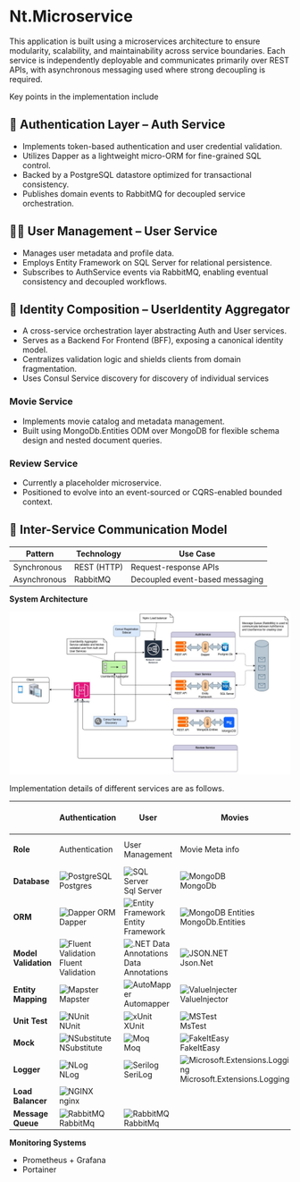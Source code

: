 # Nt.Microservice

This application is built using a microservices architecture to ensure modularity, scalability, and maintainability across service boundaries. Each service is independently deployable and communicates primarily over REST APIs, with asynchronous messaging used where strong decoupling is required.

Key points in the implementation include

## 🔐 Authentication Layer – Auth Service
- Implements token-based authentication and user credential validation.
- Utilizes Dapper as a lightweight micro-ORM for fine-grained SQL control.
- Backed by a PostgreSQL datastore optimized for transactional consistency.
- Publishes domain events to RabbitMQ for decoupled service orchestration.

## 🧍‍♂️ User Management – User Service
- Manages user metadata and profile data.
- Employs Entity Framework on SQL Server for relational persistence.
- Subscribes to AuthService events via RabbitMQ, enabling eventual consistency and decoupled workflows.

## 🔗 Identity Composition – UserIdentity Aggregator
- A cross-service orchestration layer abstracting Auth and User services.
- Serves as a Backend For Frontend (BFF), exposing a canonical identity model.
- Centralizes validation logic and shields clients from domain fragmentation.
- Uses Consul Service discovery for discovery of individual services

### Movie Service
- Implements movie catalog and metadata management.
- Built using MongoDb.Entities ODM over MongoDB for flexible schema design and nested document queries.

### Review Service
- Currently a placeholder microservice.
- Positioned to evolve into an event-sourced or CQRS-enabled bounded context.

## 🔄 Inter-Service Communication Model

| Pattern      | Technology | Use Case                      |
|--------------|------------|-------------------------------|
| Synchronous  | REST (HTTP)| Request-response APIs         |
| Asynchronous | RabbitMQ   | Decoupled event-based messaging |


**System Architecture**
   
   ![NT System Design](https://github.com/anuviswan/nt/blob/master/server/nt.microservice/SystemDesign.jpg)

Implementation details of different services are as follows.

|                   | Authentication  | User | Movies  | Reviews | User Identity Aggregator                   |
|-------------------|----------------------------------------------------------------------------------------------------------------------------------------------------------------------|-------------------------------------------------------------------------------------------------------------------------------------------------------------------------------------------------------------------------------|-------------------------------------------------------------------------------------------------------------------------------------------------------------------------------------------------------------------------------------------------------|--------------------------------------|---------------------------------|
| **Role**          | Authentication                                                                                                                                                       | User Management                                                                                                                                                                                                                | Movie Meta info                                                                                                                                                                                                                                       | User Reviews                        | Aggregation between services |
| **Database**      | ![PostgreSQL](https://img.shields.io/badge/PostgreSQL-316192?style=flat&logo=postgresql&logoColor=white) <br> Postgres                                                | ![SQL Server](https://img.shields.io/badge/SQL%20Server-CC2927?style=plastic&logo=microsoft-sql-server&logoColor=white) <br> Sql Server                                                                                        | ![MongoDB](https://img.shields.io/badge/MongoDB-47A248?style=flat&logo=mongodb&logoColor=white) <br> MongoDb                                                                                                                                         | TBD                                  | None                            |
| **ORM**           | ![Dapper ORM](https://img.shields.io/badge/Dapper-512BD4?style=flat&logo=.net&logoColor=white) <br> Dapper                                                            | ![Entity Framework](https://img.shields.io/badge/Entity%20Framework-512BD4?style=flat&logo=.net&logoColor=white) <br> Entity Framework                                                                                          | ![MongoDB Entities](https://img.shields.io/badge/MongoDB%20Entities-47A248?style=flat&logo=mongodb&logoColor=white) <br> MongoDb.Entities                                                                                                           | TBD                                  | None                            |
| **Model Validation** | ![Fluent Validation](https://img.shields.io/badge/Fluent%20Validation-512BD4?style=flat&logo=.net&logoColor=white) <br> Fluent Validation                             | ![.NET Data Annotations](https://img.shields.io/badge/.NET%20Data%20Annotations-512BD4?style=flat&logo=.net&logoColor=white) <br> Data Annotations                                                                             | ![JSON.NET](https://img.shields.io/badge/JSON.NET-7C7C7C?style=flat&logo=json&logoColor=white) <br> Json.Net                                                                                                                                         | Fluent Validation                    | None                            |
| **Entity Mapping** | ![Mapster](https://img.shields.io/badge/Mapster-4B8BBE?style=flat&logo=.net&logoColor=white) <br> Mapster                                                            | ![AutoMapper](https://img.shields.io/badge/AutoMapper-007ACC?style=flat&logo=.net&logoColor=white) <br> Automapper                                                                                                              | ![ValueInjecter](https://img.shields.io/badge/ValueInjecter-4B8BBE?style=flat&logo=.net&logoColor=white) <br> ValueInjector                                                                                                                         | Automapper                           | None                            |
| **Unit Test**      | ![NUnit](https://img.shields.io/badge/NUnit-00BFFF?style=flat&logo=nunit&logoColor=white) <br> NUnit                                                                 | ![xUnit](https://img.shields.io/badge/xUnit-00BFFF?style=flat&logo=xunit&logoColor=white) <br> XUnit                                                                                                                                               | ![MSTest](https://img.shields.io/badge/MSTest-00BFFF?style=flat&logo=visual-studio&logoColor=white) <br> MsTest                                                                                                                                      | MsTest                               | MsTest                          |
| **Mock**           | ![NSubstitute](https://img.shields.io/badge/NSubstitute-4B8BBE?style=flat&logo=.net&logoColor=white) <br> NSubstitute                                                | ![Moq](https://img.shields.io/badge/Moq-4B8BBE?style=flat&logo=.net&logoColor=white) <br> Moq                                                                                                                                  | ![FakeItEasy](https://img.shields.io/badge/FakeItEasy-4B8BBE?style=flat&logo=.net&logoColor=white) <br> FakeItEasy                                                                                                                                   | Rhinomock                            | None                            |
| **Logger**         | ![NLog](https://img.shields.io/badge/NLog-4B8BBE?style=flat&logo=.net&logoColor=white) <br> NLog                                                                     | ![Serilog](https://img.shields.io/badge/Serilog-4B8BBE?style=flat&logo=.net&logoColor=white) <br> SeriLog                                                                                                                         | ![Microsoft.Extensions.Logging](https://img.shields.io/badge/Microsoft.Extensions.Logging-512BD4?style=flat&logo=.net&logoColor=white) <br> Microsoft.Extensions.Logging                                                                            | TBD                                  | TBD                             |
| **Load Balancer**         | ![NGINX](https://img.shields.io/badge/nginx-009639?style=flat&logo=nginx&logoColor=white) <br> nginx |  | | | |
| **Message Queue**         | ![RabbitMQ](https://img.shields.io/badge/RabbitMQ-FF6600?style=flat&logo=rabbitmq&logoColor=white) <br> RabbitMq | ![RabbitMQ](https://img.shields.io/badge/RabbitMQ-FF6600?style=flat&logo=rabbitmq&logoColor=white) <br> RabbitMq | | | |



**Monitoring Systems**

 - Prometheus + Grafana
 - Portainer


   
